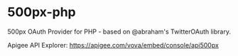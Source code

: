 500px-php
=========

500px OAuth Provider for PHP - based on @abraham's TwitterOAuth library.

Apigee API Explorer: https://apigee.com/vova/embed/console/api500px